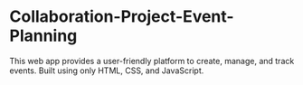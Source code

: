 # Collaboration-Project-Event-Planning
This web app provides a user-friendly platform to create, manage, and track events. Built using only HTML, CSS, and JavaScript.
